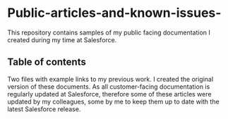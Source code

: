 # Public-articles-and-known-issues-
This repository contains samples of my public facing documentation I created during my time at Salesforce.  
## Table of contents
Two files with example links to my previous work. I created the original version of these documents. As all customer-facing documentation is regularly updated at Salesforce, therefore some of these articles were updated by my colleagues, some by me to keep them up to date with the latest Salesforce release.
